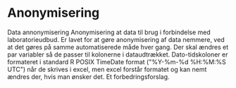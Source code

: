 # Anonymisering
Data annonymisering 
Anonymisering at data til brug i forbindelse med laboratorieudbud. 
Er lavet for at gøre anonymisering af data nemmere, ved at det gøres på samme automatiserede måde hver gang. 
Der skal ændres et par variabler så de passer til kolonerne i dataudtrækket. Dato-tidskoloner er formateret i standard R POSIX TimeDate format ("%Y-%m-%d %H:%M:%S UTC") når de skrives i excel, men excel forstår formatet og kan nemt ændres der, hvis man ønsker det. Et forbedringsforslag.     
